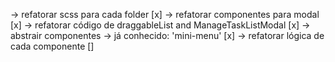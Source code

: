 -> refatorar scss para cada folder [x]
-> refatorar componentes para modal [x]
-> refatorar código de draggableList and ManageTaskListModal [x]
-> abstrair componentes -> já conhecido: 'mini-menu' [x]
-> refatorar lógica de cada componente []